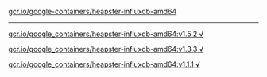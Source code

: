 [gcr.io/google-containers/heapster-influxdb-amd64](https://hub.docker.com/r/sqeven/heapster-influxdb-amd64/tags/) 

----
[gcr.io/google_containers/heapster-influxdb-amd64:v1.5.2 √](https://hub.docker.com/r/sqeven/heapster-influxdb-amd64/tags/)

[gcr.io/google_containers/heapster-influxdb-amd64:v1.3.3 √](https://hub.docker.com/r/sqeven/heapster-influxdb-amd64/tags/)

[gcr.io/google_containers/heapster-influxdb-amd64:v1.1.1 √](https://hub.docker.com/r/sqeven/heapster-influxdb-amd64/tags/)

